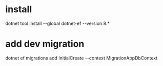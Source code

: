 # install
dotnet tool install --global dotnet-ef --version 8.*
# add dev migration
dotnet ef migrations add InitialCreate --context MigrationAppDbContext